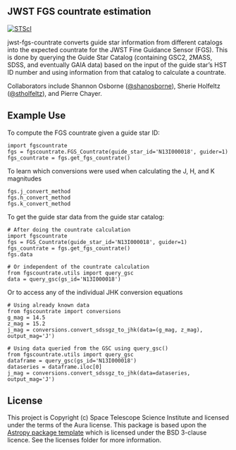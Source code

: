 JWST FGS countrate estimation
-----------------------------

[![STScI](https://img.shields.io/badge/powered%20by-STScI-blue.svg?colorA=707170&colorB=3e8ddd&style=flat)](http://www.stsci.edu)


jwst-fgs-countrate converts guide star information from different catalogs into the expected countrate for the JWST Fine Guidance Sensor (FGS). This is done by querying the Guide Star Catalog (containing GSC2, 2MASS, SDSS, and eventually GAIA data) based on the input of the guide star’s HST ID number and using information from that catalog to calculate a countrate.

Collaborators include Shannon Osborne ([@shanosborne](https://github.com/shanosborne)), Sherie Holfeltz ([@stholfeltz](https://github.com/stholfeltz)), and Pierre Chayer.


Example Use
-----------

To compute the FGS countrate given a guide star ID:
```
import fgscountrate
fgs = fgscountrate.FGS_Countrate(guide_star_id='N13I000018', guider=1)
fgs_countrate = fgs.get_fgs_countrate()
```

To learn which conversions were used when calculating the J, H, and K magnitudes
```
fgs.j_convert_method
fgs.h_convert_method
fgs.k_convert_method
```

To get the guide star data from the guide star catalog:
```
# After doing the countrate calculation
import fgscountrate
fgs = FGS_Countrate(guide_star_id='N13I000018', guider=1)
fgs_countrate = fgs.get_fgs_countrate()
fgs.data

# Or independent of the countrate calculation
from fgscountrate.utils import query_gsc
data = query_gsc(gs_id='N13I000018')
```

Or to access any of the individual JHK conversion equations
```
# Using already known data
from fgscountrate import conversions
g_mag = 14.5
z_mag = 15.2
j_mag = conversions.convert_sdssgz_to_jhk(data=(g_mag, z_mag), output_mag='J')

# Using data queried from the GSC using query_gsc()
from fgscountrate.utils import query_gsc
dataframe = query_gsc(gs_id='N13I000018')
dataseries = dataframe.iloc[0]
j_mag = conversions.convert_sdssgz_to_jhk(data=dataseries, output_mag='J')
```

License
-------

This project is Copyright (c) Space Telescope Science Institute and licensed under
the terms of the Aura license. This package is based upon
the [Astropy package template](https://github.com/astropy/package-template)
which is licensed under the BSD 3-clause licence. See the licenses folder for
more information.
